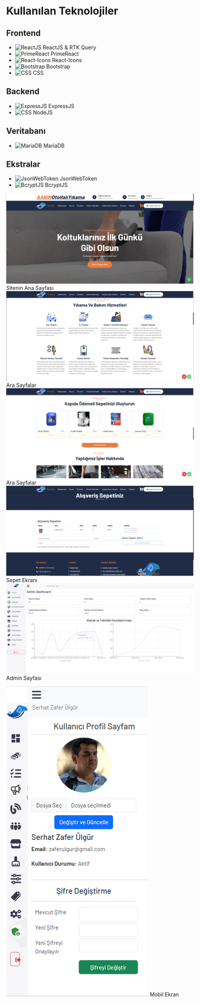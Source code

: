 # Kullanılan Teknolojiler

## Frontend
- <img src="https://encrypted-tbn0.gstatic.com/images?q=tbn:ANd9GcQcR5U16C8yXgBpl7-Bc7Itjx3_LRl425zINA&s" alt="ReactJS" height="30"> ReactJS & RTK Query
- <img src="https://camo.githubusercontent.com/f7b1536164c640fbe8eb695ccac71e48c3040a7832023e46496d433c3628d341/68747470733a2f2f7777772e7072696d6566616365732e6f72672f77702d636f6e74656e742f75706c6f6164732f323031372f30392f7072696d6572656163742d7472616e73706172656e742d3235302e706e67" alt="PrimeReact" height="30"> PrimeReact
- <img src="https://raw.githubusercontent.com/react-icons/react-icons/master/react-icons.svg" alt="React-Icons" height="30"> React-Icons
- <img src="https://upload.wikimedia.org/wikipedia/commons/thumb/b/b2/Bootstrap_logo.svg/640px-Bootstrap_logo.svg.png" alt="Bootstrap" height="30"> Bootstrap
- <img src="https://upload.wikimedia.org/wikipedia/commons/d/d5/CSS3_logo_and_wordmark.svg" alt="CSS" height="30"> CSS

## Backend
- <img src="https://ajeetchaulagain.com/static/7cb4af597964b0911fe71cb2f8148d64/87351/express-js.png" alt="ExpressJS" height="30"> ExpressJS
- <img src="https://images.g2crowd.com/uploads/product/image/large_detail/large_detail_f0b606abb6d19089febc9faeeba5bc05/nodejs-development-services.png" alt="CSS" height="30"> NodeJS

## Veritabanı
- <img src="https://d1.awsstatic.com/logos/partners/MariaDB_Logo.d8a208f0a889a8f0f0551b8391a065ea79c54f3a.png" alt="MariaDB" height="30"> MariaDB

## Ekstralar
- <img src="https://media.licdn.com/dms/image/D4D12AQFIP1Sz-eHRjg/article-cover_image-shrink_720_1280/0/1684876475366?e=2147483647&v=beta&t=0yrmkNwfutQLUDgkCOjX_ktg9ge4o_RjVlRxj5aNuvY" alt="JsonWebToken" height="30"> JsonWebToken
- <img src="https://www.springboot.ch/tools/crypt/bcrypt/bcrypt.png" alt="BcryptJS" height="30"> BcryptJS

![Ana Sayfa](main.png)
Sitenin Ana Sayfası
![Ara Sayfalar](content1.png)
Ara Sayfalar
![Ara Sayfalar](content2.png)
Ara Sayfalar
![Sepet Ekranı](sepet.png)
Sepet Ekranı
![Admin Sayfası](admin_page.png)
Admin Sayfası

![Mobil Ekran](mobil.png)
Mobil Ekran
